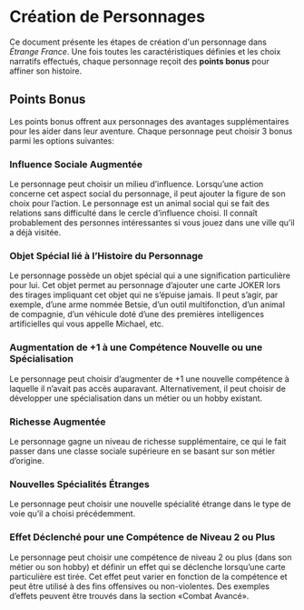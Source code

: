 # Création de Personnages

Ce document présente les étapes de création d'un personnage dans *Étrange France*. Une fois toutes les caractéristiques définies et les choix narratifs effectués, chaque personnage reçoit des **points bonus** pour affiner son histoire.

## Points Bonus

Les points bonus offrent aux personnages des avantages supplémentaires pour les aider dans leur aventure.
Chaque personnage peut choisir 3 bonus parmi les options suivantes:

### Influence Sociale Augmentée
Le personnage peut choisir un milieu d’influence. Lorsqu’une action concerne cet aspect social du personnage, il peut ajouter la figure de son choix pour l’action. Le personnage est un animal social qui se fait des relations sans difficulté dans le cercle d’influence choisi. Il connaît probablement des personnes intéressantes si vous jouez dans une ville qu’il a déjà visitée.

### Objet Spécial lié à l’Histoire du Personnage
Le personnage possède un objet spécial qui a une signification particulière pour lui. Cet objet permet au personnage d’ajouter une carte JOKER lors des tirages impliquant cet objet qui ne s’épuise jamais. Il peut s’agir, par exemple, d’une arme nommée Betsie, d’un outil multifonction, d’un animal de compagnie, d’un véhicule doté d’une des premières intelligences artificielles qui vous appelle Michael, etc.

### Augmentation de +1 à une Compétence Nouvelle ou une Spécialisation
Le personnage peut choisir d’augmenter de +1 une nouvelle compétence à laquelle il n’avait pas accès auparavant. Alternativement, il peut choisir de développer une spécialisation dans un métier ou un hobby existant.

### Richesse Augmentée
Le personnage gagne un niveau de richesse supplémentaire, ce qui le fait passer dans une classe sociale supérieure en se basant sur son métier d’origine.

### Nouvelles Spécialités Étranges
Le personnage peut choisir une nouvelle spécialité étrange dans le type de voie qu’il a choisi précédemment.

### Effet Déclenché pour une Compétence de Niveau 2 ou Plus
Le personnage peut choisir une compétence de niveau 2 ou plus (dans son métier ou son hobby) et définir un effet qui se déclenche lorsqu’une carte particulière est tirée. Cet effet peut varier en fonction de la compétence et peut être utilisé à des fins offensives ou non-violentes. Des exemples d’effets peuvent être trouvés dans la section «Combat Avancé».
